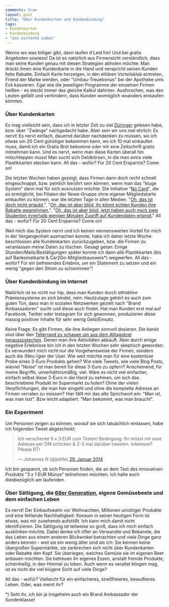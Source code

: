 ```yaml
---
comments: true
layout: post
title: "Über Kundenkarten und Kundenbindung"
tags:
- Kundenkarten
- Kundenbindung
- "das einfache Leben"
---
```

Wenns wo was billiger gibt, dann laufen d'Leid hin! Und bei gratis Angeboten sowieso! Da ist es natürlich aus Firmensicht verständlich, dass man seine Kunden genau mit diesen Strategien abholen möchte: Man drückt ihnen eine Kundenkarte in die Hand und verspricht seinen Kunden fette Rabatte. Einfach Karte herzeigen, in den elitären Vorteilsklub eintreten, Friend der Marke werden, oder "Umbau-Treuebonus" bei der Apotheke ums Eck kassieren. Egal wie die jeweiligen Programme der einzelnen Firmen heißen - es steckt immer das gleiche Kalkül dahinter: Ausforschen, was den Leuten gefällt und verhindern, dass Kunden womöglich woanders einkaufen könnten.

### Über Kundenkarten ###

Es mag vielleicht sein, dass ich in letzter Zeit zu viel [Düringer](http://www.amazon.de/o/ASIN/3990010654/ref=nosim/laafi-21) gelesen habe, bzw. über "Zwänge" nachgedacht habe. Aber sein wir uns mal ehrlich: Es nervt! Es nervt einfach, dauernd darüber nachdenken zu müssen, wo ich etwas um 20 Cent günstiger bekommen kann, wo ich 10 mal einkaufen muss, damit ich ein Gratis Brot bekomme oder mir eine Zeitschrift gratis mitnehmen kann. Und es nervt, wenn man diese Karten überall hin mitschleppen muss! Man sucht sich Geldbörsen, in die man extra viele Plastikkarten stecken kann. All das - wofür? Für 20 Cent Ersparnis? Come on!

Die letzten Wochen haben gezeigt, dass Firmen dann doch recht schnell eingeschnappt, bzw. peinlich berührt sein können, wenn man das "kluge System" dann mal für sich ausnutzen möchte. Die Initiative "[No Card](https://nocard.info/)", die es ermöglicht, bei Filialen der Rewe-Gruppe ohne eigener Mitgliedskarte einkaufen zu können, war die letzten Tage in allen Medien. "[Oh, das ist doch nicht erlaubt.](http://futurezone.at/digital-life/kundenkarten-generator-sorgt-fuer-aerger-bei-billa-und-co/46.509.994)", "[Oh, das ist aber blöd, ihr könnt echten Kunden ihre Rabatte wegnehmen.](http://futurezone.at/digital-life/nocard-kundenkarten-haben-sicherheitsproblem/47.137.900)", "[Oh, das ist aber blöd, jetzt haben auch noch zwei Studenten innerhalb weniger Minuten Zugriff auf Kundendaten erlangt.](http://futurezone.at/digital-life/fh-studenten-knacken-merkur-kundendatenbank/47.341.189)" All das - wofür? Für 20 Cent Ersparnis? Come on!

Weil mich das System nervt und ich keinen nennenswerten Vorteil für mich in der Vergangenheit ausmachen konnte, habe ich daher letzte Woche beschlossen alle Kundenkarten zurückzugeben, bzw. die Firmen zu veranlassen meine Daten zu löschen. Gesagt getan: Einige Stunden/Mails/Bestätigungen später konnte ich dann alle Plastikkarten (bis auf Bankomatkarte & Car2Go-Mitgliedsausweis*) wegwerfen. All das - wofür? Für ein befreiendes Erlebnis, um ein Statement zu setzen und ein wenig "gegen den Strom zu schwimmen"! 

### Über Kundenbindung im Internet ###

Natürlich ist es nicht nur hip, dass man Kunden durch *attraktive* Prämiensysteme an sich bindet, nein: Heutzutage gehört es auch zum guten Ton, dass man in sozialen Netzwerken gezielt nach "Brand Ambassadoren" sucht und diese auch findet. Hat man Kunden erst mal auf Facebook, Twitter oder Instagram für sich gewonnen, produzieren diese massig positiver Inhalte für sehr wenig Geld/Einsatz.

Keine Frage: Es gibt Firmen, die ihre Anliegen sinnvoll dosieren. Die bereit sind über den [Tellerrand zu schauen um aus dem Alltagsbrei herauszustechen](http://johannes.nagl.name/2012/wenn-prinzenrolle-und-ovomaltine-twitter-machen/). Denen man ihre Aktivitäten abkauft. Aber durch einige negative Erlebnisse bin ich in den letzten Wochen sehr skeptisch geworden: Es verwundert mich nicht nur die Vorgehensweise der Firmen, sondern auch die (Neu-)gier der User. Wie weit möchte man für eine kostenlose Probe eines 3-Euro Produkts gehen? Wie viele Tweets, wie viele Blog Posts, wieviel "Noise" ist man bereit für diese 3-Euro zu opfern? Anscheinend, für meine Begriffe, unverhältnismäßig, viel. Wäre es nicht viel einfacher, einfach selbst diese 3-Euro in die Hand zu nehmen, um sich das beschriebene Produkt im Supermarkt zu holen? Ohne der vielen Verpflichtungen, die man hier eingeht und ohne die komplette Adresse an Firmen verraten zu müssen? Hier fällt mir das alte Sprichwort ein: "Man ist, was man isst". Bzw leicht adaptiert: "Man bekommt, was man braucht".

### Ein Experiment ###

Um Personen zeigen zu können, worauf sie sich tatsächlich einlassen, habe ich folgenden Tweet abgeschickt: 

<blockquote class="twitter-tweet" lang="de"><p>Ich verschenke 5 x 3 EUR zum Testen! Bedingung: Ihr müsst mir eure Adresse per DM schicken &amp; 2-3 mal darüber tweeten. Interesse? Please RT!</p>&mdash; Johannes N (@jollife) <a href="https://twitter.com/jollife/statuses/428643179718778881">29. Januar 2014</a></blockquote>
<script async src="//platform.twitter.com/widgets.js" charset="utf-8"></script>

Ich bin gespannt, ob sich Personen finden, die an dem Test des innovativen Produkts "3 x 1 EUR Münze" teilnehmen möchten. Ich halte euch diesbezüglich am laufenden.


### Über Sättigung, die [68er Generation](http://de.wikipedia.org/wiki/68er-Generation#68er-Generation), eigene Gemüsebeete und dem einfachen Leben ###

Es nervt! Der Einkaufswahn vor Weihnachten, Millionen unnötiger Produkte und eine fehlende Nachhaltigkeit: Konsum in seiner heutigen Form ist etwas, was mir zusehends aufstößt. Ich kann mich damit nicht identifizieren. Die Sättigung ist teilweise so groß, dass ich mich einfach ausklinken möchte. Dabei denke ich öfter an Verwandte und Bekannte, die das Leben aus einem anderen Blickwinkel betrachten und viele Dinge ganz anders kennen - weil sie ein wenig älter sind als ich: Sie kennen keine übergroßen Supermärkte, sie zerbrechen sich nicht über Kundenkarten oder Rabatte den Kopf. Sie überlegen, welches Gemüse sie im eigenen Beet anbauen möchten. Sie betreuen ihr eigenes Essen, anstatt fremde Produkte, scheinheilig, in den Himmel zu loben. Auch wenn es veraltet klingen mag, ist es nicht die viel klügere Sicht auf viele Dinge?

All das - wofür? Vielleicht für ein einfacheres, streßfreieres, bewußteres Leben. Oder, was meint ihr?


*) Seht ihr, ich bin ja insgeheim auch ein Brand Ambassador der Sonderklasse!
